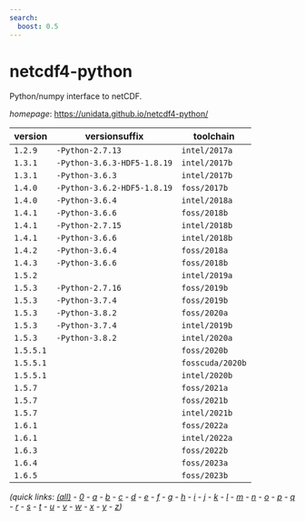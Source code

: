 ```yaml
---
search:
  boost: 0.5
---
```

# netcdf4-python

Python/numpy interface to netCDF.

*homepage*: <https://unidata.github.io/netcdf4-python/>

version | versionsuffix | toolchain
--------|---------------|----------
``1.2.9`` | ``-Python-2.7.13`` | ``intel/2017a``
``1.3.1`` | ``-Python-3.6.3-HDF5-1.8.19`` | ``intel/2017b``
``1.3.1`` | ``-Python-3.6.3`` | ``intel/2017b``
``1.4.0`` | ``-Python-3.6.2-HDF5-1.8.19`` | ``foss/2017b``
``1.4.0`` | ``-Python-3.6.4`` | ``intel/2018a``
``1.4.1`` | ``-Python-3.6.6`` | ``foss/2018b``
``1.4.1`` | ``-Python-2.7.15`` | ``intel/2018b``
``1.4.1`` | ``-Python-3.6.6`` | ``intel/2018b``
``1.4.2`` | ``-Python-3.6.4`` | ``foss/2018a``
``1.4.3`` | ``-Python-3.6.6`` | ``foss/2018b``
``1.5.2`` |  | ``intel/2019a``
``1.5.3`` | ``-Python-2.7.16`` | ``foss/2019b``
``1.5.3`` | ``-Python-3.7.4`` | ``foss/2019b``
``1.5.3`` | ``-Python-3.8.2`` | ``foss/2020a``
``1.5.3`` | ``-Python-3.7.4`` | ``intel/2019b``
``1.5.3`` | ``-Python-3.8.2`` | ``intel/2020a``
``1.5.5.1`` |  | ``foss/2020b``
``1.5.5.1`` |  | ``fosscuda/2020b``
``1.5.5.1`` |  | ``intel/2020b``
``1.5.7`` |  | ``foss/2021a``
``1.5.7`` |  | ``foss/2021b``
``1.5.7`` |  | ``intel/2021b``
``1.6.1`` |  | ``foss/2022a``
``1.6.1`` |  | ``intel/2022a``
``1.6.3`` |  | ``foss/2022b``
``1.6.4`` |  | ``foss/2023a``
``1.6.5`` |  | ``foss/2023b``


*(quick links: [(all)](../index.md) - [0](../0/index.md) - [a](../a/index.md) - [b](../b/index.md) - [c](../c/index.md) - [d](../d/index.md) - [e](../e/index.md) - [f](../f/index.md) - [g](../g/index.md) - [h](../h/index.md) - [i](../i/index.md) - [j](../j/index.md) - [k](../k/index.md) - [l](../l/index.md) - [m](../m/index.md) - [n](../n/index.md) - [o](../o/index.md) - [p](../p/index.md) - [q](../q/index.md) - [r](../r/index.md) - [s](../s/index.md) - [t](../t/index.md) - [u](../u/index.md) - [v](../v/index.md) - [w](../w/index.md) - [x](../x/index.md) - [y](../y/index.md) - [z](../z/index.md))*

